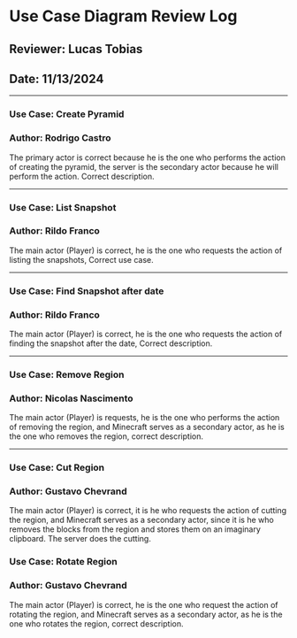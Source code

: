 # Use Case Diagram Review Log

## Reviewer: Lucas Tobias
## Date: 11/13/2024

---

### Use Case: Create Pyramid
### Author: Rodrigo Castro

The primary actor is correct because he is the one who performs the action of creating the pyramid, the server is the secondary actor because he will perform the action. Correct description.

---

### Use Case: List Snapshot
### Author: Rildo Franco

The main actor (Player) is correct, he is the one who requests the action of listing the snapshots, Correct use case.

---

### Use Case: Find Snapshot after date
### Author: Rildo Franco

The main actor (Player) is correct, he is the one who requests the action of finding the snapshot after the date, Correct description.

---

### Use Case: Remove Region
### Author: Nicolas Nascimento

The main actor (Player) is requests, he is the one who performs the action of removing the region, and Minecraft serves as a secondary actor, as he is the one who removes the region, correct description.

---

### Use Case: Cut Region
### Author: Gustavo Chevrand

The main actor (Player) is correct, it is he who requests the action of cutting the region, and Minecraft serves as a secondary actor, since it is he who removes the blocks from the region and stores them on an imaginary clipboard. The server does the cutting.

### Use Case: Rotate Region
### Author: Gustavo Chevrand

The main actor (Player) is correct, he is the one who request the action of rotating the region, and Minecraft serves as a secondary actor, as he is the one who rotates the region, correct description.
